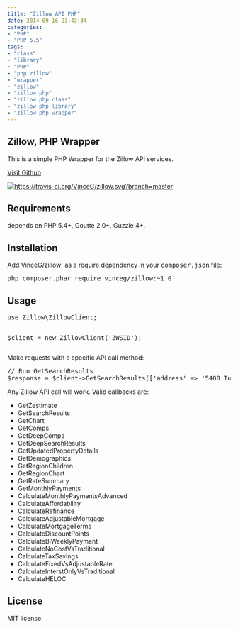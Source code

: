 ```yaml
---
title: "Zillow API PHP"
date: 2014-09-16 23:43:34
categories: 
- "PHP"
- "PHP 5.5"
tags: 
- "class"
- "library"
- "PHP"
- "php zillow"
- "wrapper"
- "zillow"
- "zillow php"
- "zillow php class"
- "zillow php library"
- "zillow php wrapper"
---
```


<div id="readme" class="blob instapaper_body"><article class="markdown-body entry-content">
<h1><a class="anchor" href="#zillow-php-wrapper" name="user-content-zillow-php-wrapper"></a>Zillow, PHP Wrapper</h1>
This is a simple PHP Wrapper for the Zillow API services.

<a href='https://github.com/VinceG/zillow' target='_blank'>Visit Github</a>

<a href="https://travis-ci.org/VinceG/zillow"><img style="max-width: 100%;" src="https://camo.githubusercontent.com/bf0d5b82529cd4e3f8c99edbf2c0f3dfc75837dd/68747470733a2f2f7472617669732d63692e6f72672f56696e6365472f7a696c6c6f772e7376673f6272616e63683d6d6173746572" alt="https://travis-ci.org/VinceG/zillow.svg?branch=master" data-canonical-src="https://travis-ci.org/VinceG/zillow.svg?branch=master" /></a>
<h2><a class="anchor" href="#requirements" name="user-content-requirements"></a>Requirements</h2>
depends on PHP 5.4+, Goutte 2.0+, Guzzle 4+.
<h2><a class="anchor" href="#installation" name="user-content-installation"></a>Installation</h2>
Add VinceG/zillow` as a require dependency in your <tt>composer.json</tt> file:
<pre>php composer.phar require vinceg/zillow:~1.0
</pre>
<h2><a class="anchor" href="#usage" name="user-content-usage"></a>Usage</h2>
<pre>use Zillow\ZillowClient;

$client = new ZillowClient('ZWSID');
</pre>
Make requests with a specific API call method:
<pre>// Run GetSearchResults
$response = $client-&gt;GetSearchResults(['address' =&gt; '5400 Tujunga Ave', 'citystatezip' =&gt; 'North Hollywood, CA 91601']);
</pre>
Any Zillow API call will work. Valid callbacks are:
<ul>
	<li>GetZestimate</li>
	<li>GetSearchResults</li>
	<li>GetChart</li>
	<li>GetComps</li>
	<li>GetDeepComps</li>
	<li>GetDeepSearchResults</li>
	<li>GetUpdatedPropertyDetails</li>
	<li>GetDemographics</li>
	<li>GetRegionChildren</li>
	<li>GetRegionChart</li>
	<li>GetRateSummary</li>
	<li>GetMonthlyPayments</li>
	<li>CalculateMonthlyPaymentsAdvanced</li>
	<li>CalculateAffordability</li>
	<li>CalculateRefinance</li>
	<li>CalculateAdjustableMortgage</li>
	<li>CalculateMortgageTerms</li>
	<li>CalculateDiscountPoints</li>
	<li>CalculateBiWeeklyPayment</li>
	<li>CalculateNoCostVsTraditional</li>
	<li>CalculateTaxSavings</li>
	<li>CalculateFixedVsAdjustableRate</li>
	<li>CalculateInterstOnlyVsTraditional</li>
	<li>CalculateHELOC</li>
</ul>
<h2><a class="anchor" href="#license" name="user-content-license"></a>License</h2>
MIT license.

</article></div>
